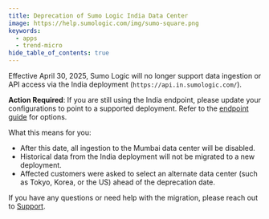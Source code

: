 ```yaml
---
title: Deprecation of Sumo Logic India Data Center
image: https://help.sumologic.com/img/sumo-square.png
keywords:
  - apps
  - trend-micro
hide_table_of_contents: true    
---
```


Effective April 30, 2025, Sumo Logic will no longer support data ingestion or API access via the India deployment (`https://api.in.sumologic.com/`).

**Action Required**: If you are still using the India endpoint, please update your configurations to point to a supported deployment. Refer to the [endpoint guide](/docs/api/getting-started/#sumo-logic-endpoints-by-deployment-and-firewall-security) for options.

What this means for you:
* After this date, all ingestion to the Mumbai data center will be disabled.
* Historical data from the India deployment will not be migrated to a new deployment.
* Affected customers were asked to select an alternate data center (such as Tokyo, Korea, or the US) ahead of the deprecation date.

If you have any questions or need help with the migration, please reach out to [Support](https://support.sumologic.com/).
